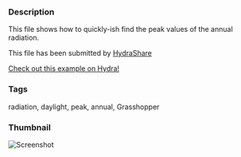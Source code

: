 ### Description 
This file shows how to quickly-ish find the peak values of the annual radiation.

This file has been submitted by [HydraShare](https://github.com/HydraShare)

[Check out this example on Hydra!](http://hydrashare.github.io/hydra/viewer?owner=HydraShare&fork=hydra&id=peak_annual_radiation)
### Tags 
radiation, daylight, peak, annual, Grasshopper
### Thumbnail 
![Screenshot](hydra/Peak_annul_radiation/thumbnail.png)

